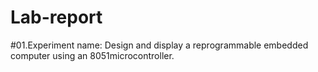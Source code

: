 # Lab-report
#01.Experiment name: Design and display a reprogrammable embedded computer using an 8051microcontroller.
